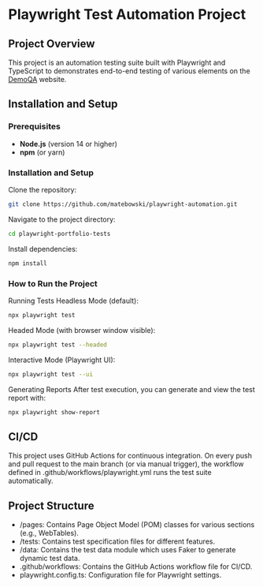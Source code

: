 # Playwright Test Automation Project

## Project Overview

This project is an automation testing suite built with Playwright and TypeScript to demonstrates end-to-end testing of various elements on the [DemoQA](https://demoqa.com/) website.

## Installation and Setup

### Prerequisites
- **Node.js** (version 14 or higher)
- **npm** (or yarn)

### Installation and Setup
Clone the repository:
```bash
git clone https://github.com/matebowski/playwright-automation.git
```
Navigate to the project directory:
```bash
cd playwright-portfolio-tests
```
Install dependencies:
```bash
npm install
```
### How to Run the Project
Running Tests
Headless Mode (default):
```bash
npx playwright test
```
Headed Mode (with browser window visible):
```bash
npx playwright test --headed
```
Interactive Mode (Playwright UI):
```bash
npx playwright test --ui
```
Generating Reports
After test execution, you can generate and view the test report with:
```bash
npx playwright show-report
```
## CI/CD
This project uses GitHub Actions for continuous integration. On every push and pull request to the main branch (or via manual trigger), the workflow defined in .github/workflows/playwright.yml runs the test suite automatically.

## Project Structure
- /pages: Contains Page Object Model (POM) classes for various sections (e.g., WebTables).
- /tests: Contains test specification files for different features.
- /data: Contains the test data module which uses Faker to generate dynamic test data.
- .github/workflows: Contains the GitHub Actions workflow file for CI/CD.
- playwright.config.ts: Configuration file for Playwright settings.
